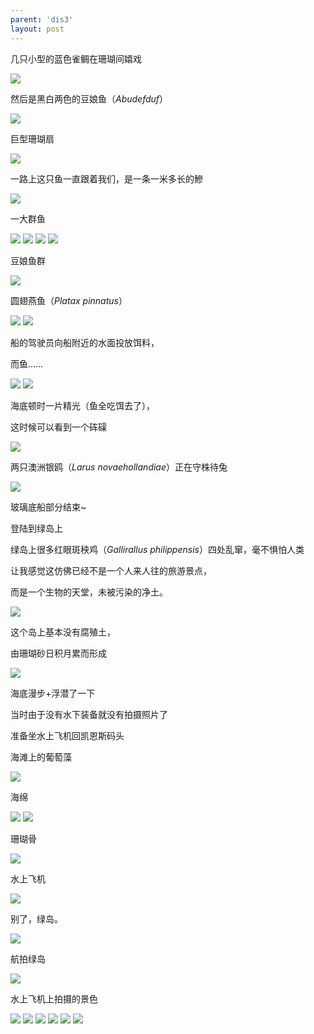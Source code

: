 ```yaml
---
parent: 'dis3'
layout: post
---
```

几只小型的蓝色雀鲷在珊瑚间嬉戏

<img class='disc' src='https://i.postimg.cc/hjSXh7FZ/182.jpg'>

然后是黑白两色的豆娘鱼（<i>Abudefduf</i>）

<img class='disc' src='https://i.postimg.cc/x88q3D1K/183.jpg'>

巨型珊瑚扇

<img class='disc' src='https://i.postimg.cc/8PqsMYQ6/184.jpg'>

一路上这只鱼一直跟着我们，是一条一米多长的鰺

<img class='disc' src='https://i.postimg.cc/xTkck27Q/185.jpg'>

一大群鱼

<img class='disc' src='https://i.postimg.cc/cJWH58J1/186.jpg'>

<img class='disc' src='https://i.postimg.cc/mrSDx2cY/187.jpg'>

<img class='disc' src='https://i.postimg.cc/SRPRZTnH/188.jpg'>

<img class='disc' src='https://i.postimg.cc/RZKhRT4b/189.jpg'>

豆娘鱼群

<img class='disc' src='https://i.postimg.cc/05Xz2QVZ/190.jpg'>

圆翅燕鱼（<i>Platax pinnatus</i>）

<img class='disc' src='https://i.postimg.cc/RFV0v5fj/191.jpg'>

<img class='disc' src='https://i.postimg.cc/nrXcQ432/192.jpg'>

船的驾驶员向船附近的水面投放饵料，


而鱼……

<img class='disc' src='https://i.postimg.cc/G27m27x9/193.jpg'>

<img class='disc' src='https://i.postimg.cc/KjCc71V2/194.jpg'>

海底顿时一片精光（鱼全吃饵去了），


这时候可以看到一个砗磲

<img class='disc' src='https://i.postimg.cc/02JykCM2/195.jpg'>

两只澳洲银鸥（<i>Larus novaehollandiae</i>）正在守株待兔

<img class='disc' src='https://i.postimg.cc/3rqwQqwc/196.jpg'>

玻璃底船部分结束~


登陆到绿岛上


绿岛上很多红眼斑秧鸡（<i>Gallirallus philippensis</i>）四处乱窜，毫不惧怕人类


让我感觉这仿佛已经不是一个人来人往的旅游景点，


而是一个生物的天堂，未被污染的净土。

<img class='disc' src='https://i.postimg.cc/FH5s7J3b/197.jpg'>

这个岛上基本没有腐殖土，


由珊瑚砂日积月累而形成

<img class='disc' src='https://i.postimg.cc/nh4V7cGy/198.jpg'>

海底漫步+浮潜了一下


当时由于没有水下装备就没有拍摄照片了


准备坐水上飞机回凯恩斯码头


海滩上的葡萄藻

<img class='disc' src='https://i.postimg.cc/xd9fPDsc/199.jpg'>

海绵

<img class='disc' src='https://i.postimg.cc/500fZ5WJ/200.jpg'>

<img class='disc' src='https://i.postimg.cc/1zM9CCTM/201.jpg'>

珊瑚骨

<img class='disc' src='https://i.postimg.cc/CMRq8kB9/202.jpg'>

水上飞机

<img class='disc' src='https://i.postimg.cc/SRYkKyKt/203.jpg'>

别了，绿岛。

<img class='disc' src='https://i.postimg.cc/rmPqcdqr/205.jpg'>

航拍绿岛

<img class='disc' src='https://i.postimg.cc/vDRMgpg8/206.jpg'>

水上飞机上拍摄的景色

<img class='disc' src='https://i.postimg.cc/tR8VNJFJ/207.jpg'>

<img class='disc' src='https://i.postimg.cc/cLSgPz9N/208.jpg'>

<img class='disc' src='https://i.postimg.cc/3xF4hZV0/209.jpg'>

<img class='disc' src='https://i.postimg.cc/Dys4jhcg/210.jpg'>

<img class='disc' src='https://i.postimg.cc/N0GyjHvJ/211.jpg'>

<img class='disc' src='https://i.postimg.cc/k5j26gnn/212.jpg'>
